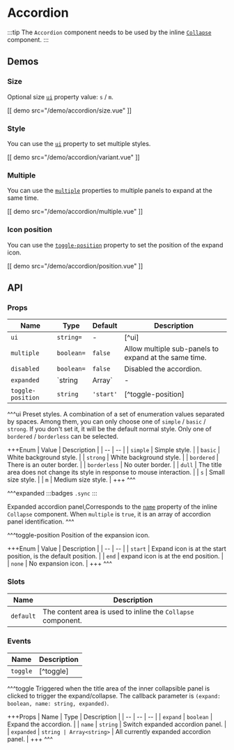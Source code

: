 # Accordion

:::tip
The `Accordion` component needs to be used by the inline [`Collapse`](./collapse) component.
:::

## Demos

### Size

Optional size [`ui`](#props-ui) property value: `s` / `m`.

[[ demo src="/demo/accordion/size.vue" ]]

### Style

You can use the [`ui`](#props-ui) property to set multiple styles.

[[ demo src="/demo/accordion/variant.vue" ]]

### Multiple

You can use the [`multiple`](#props-multiple) properties to multiple panels to expand at the same time.

[[ demo src="/demo/accordion/multiple.vue" ]]

### Icon position

You can use the [`toggle-position`](#props-toggle-position) property to set the position of the expand icon.

[[ demo src="/demo/accordion/position.vue" ]]

## API

### Props

| Name | Type | Default | Description |
| -- | -- | -- | -- |
| ``ui`` | `string=` | - | [^ui] |
| ``multiple`` | `boolean=` | `false` | Allow multiple sub-panels to expand at the same time. |
| ``disabled`` | `boolean=` | `false` | Disabled the accordion. |
| ``expanded`` | `string | Array<string>` | - | [^expanded] |
| ``toggle-position`` | `string` | `'start'` | [^toggle-position] |

^^^ui
Preset styles. A combination of a set of enumeration values separated by spaces. Among them, you can only choose one of `simple` / `basic` / `strong`. If you don't set it, it will be the default normal style. Only one of `bordered` / `borderless` can be selected.


+++Enum
| Value | Description |
| -- | -- |
| `simple` | Simple style. |
| `basic` | White background style. |
| `strong` | White background style. |
| `bordered` | There is an outer border. |
| `borderless` | No outer border. |
| `dull` | The title area does not change its style in response to mouse interaction. |
| `s` | Small size style. |
| `m` | Medium size style. |
+++
^^^

^^^expanded
:::badges
`.sync`
:::

Expanded accordion panel,Corresponds to the [`name`](./collapse#props-name) property of the inline `Collapse` component. When `multiple` is `true`, it is an array of accordion panel identification.
^^^

^^^toggle-position
Position of the expansion icon.

+++Enum
| Value | Description |
| -- | -- |
| `start` | Expand icon is at the start position, is the default position. |
| `end` | expand icon is at the end position. |
| `none` | No expansion icon. |
+++
^^^

### Slots

| Name | Description |
| -- | -- |
| ``default`` | The content area is used to inline the `Collapse` component. |

### Events

| Name | Description |
| -- | -- |
| ``toggle`` | [^toggle] |

^^^toggle
Triggered when the title area of the inner collapsible panel is clicked to trigger the expand/collapse. The callback parameter is `(expand: boolean, name: string, expanded)`.

+++Props
| Name | Type | Description |
| -- | -- | -- |
| `expand` | `boolean` | Expand the accordion. |
| `name` | `string` | Switch expanded accordion panel. |
| `expanded` | `string | Array<string>` | All currently expanded accordion panel. |
+++
^^^
